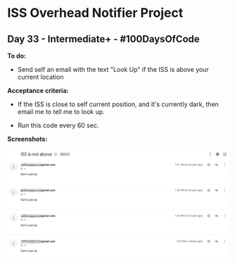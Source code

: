 # ISS Overhead Notifier Project
## Day 33 - Intermediate+ - \#100DaysOfCode

**To do:**
* Send self an email with the text "Look Up" if the ISS is above your current location

**Acceptance criteria:**
* If the ISS is close to self current position, and it's currently dark, then email me to tell me to look up.

* Run this code every 60 sec.

**Screenshots:**

![](https://github.com/adrianurdar/100DaysOfCode-Bootcamp/blob/main/Day-033/ISS-Overhead-Notifier-Project/Screen%20Shot%202020-12-03%20at%201.07.02%20PM.png)
